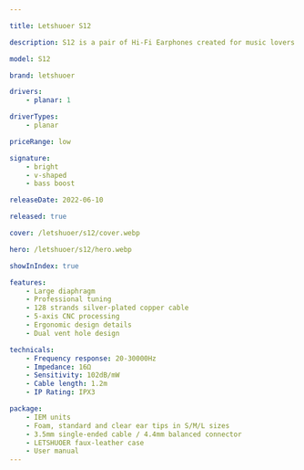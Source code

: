 ```yaml
---

title: Letshuoer S12

description: S12 is a pair of Hi-Fi Earphones created for music lovers. It is planar driver in ear monitors with wider stage, better clarity, faster transients, better treble extension and great resolution. It will be your best companion to your everyday music enjoyment.

model: S12

brand: letshuoer

drivers: 
    - planar: 1

driverTypes:
    - planar

priceRange: low

signature:
    - bright
    - v-shaped
    - bass boost

releaseDate: 2022-06-10

released: true

cover: /letshuoer/s12/cover.webp

hero: /letshuoer/s12/hero.webp

showInIndex: true

features:
    - Large diaphragm
    - Professional tuning
    - 128 strands silver-plated copper cable
    - 5-axis CNC processing
    - Ergonomic design details
    - Dual vent hole design

technicals:
    - Frequency response: 20-30000Hz
    - Impedance: 16Ω
    - Sensitivity: 102dB/mW
    - Cable length: 1.2m
    - IP Rating: IPX3

package: 
    - IEM units
    - Foam, standard and clear ear tips in S/M/L sizes
    - 3.5mm single-ended cable / 4.4mm balanced connector
    - LETSHUOER faux-leather case
    - User manual
---
```

